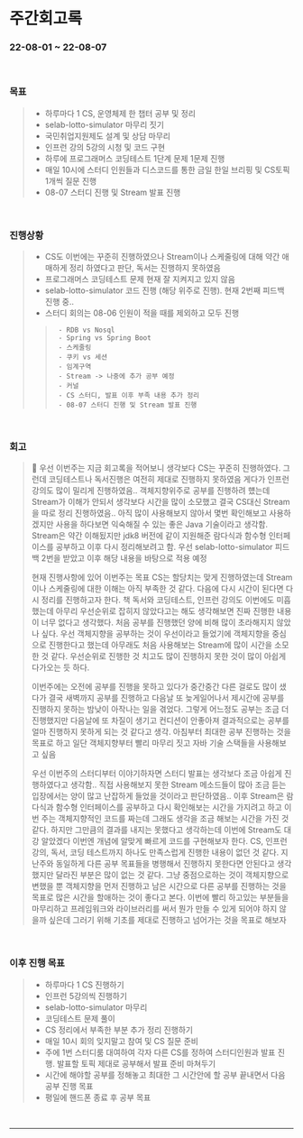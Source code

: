# 주간회고록
### 22-08-01 ~ 22-08-07

<br>

### 목표
>- 하루마다 1 CS, 운영체제 한 챕터 공부 및 정리
>- selab-lotto-simulator 마무리 짓기
>- 국민취업지원제도 설계 및 상담 마무리
>- 인프런 강의 5강의 시청 및 코드 구현
>- 하루에 프로그래머스 코딩테스트 1단계 문제 1문제 진행
>- 매일 10시에 스터디 인원들과 디스코드를 통한 금일 한일 브리핑 및 CS토픽 1개씩 질문 진행
>- 08-07 스터디 진행 및 Stream 발표 진행

<br>

### 진행상황
>- CS도 이번에는 꾸준히 진행하였으나 Stream이나 스케줄링에 대해 약간 애매하게 정리 하였다고 판단, 독서는 진행하지 못하였음
>- 프로그래머스 코딩테스트 문제 현재 잘 지켜지고 있지 않음
>- selab-lotto-simulator 코드 진행 (해당 위주로 진행). 현재 2번째 피드백 진행 중..
>- 스터디 회의는 08-06 인원이 적을 때를 제외하고 모두 진행
>>      - RDB vs Nosql
>>      - Spring vs Spring Boot
>>      - 스케줄링
>>      - 쿠키 vs 세션
>>      - 임계구역
>>      - Stream -> 나중에 추가 공부 예정
>>      - 커널
>>      - CS 스터디, 발표 이후 부족 내용 추가 정리
>>      - 08-07 스터디 진행 및 Stream 발표 진행

<br>

### 회고
> 🛐 우선 이번주는 지금 회고록을 적어보니 생각보다 CS는 꾸준히 진행하였다. 그런데 코딩테스트나 독서진행은 여전히 제대로 진행하지 못하였음 게다가 인프런 강의도 많이 밀리게 진행하였음.. 객체지향위주로 공부를 진행하려 헀는데 Stream가 이해가 안되서 생각보다 시간을 많이 소모했고 결국 CS대신 Stream을 따로 정리 진행하였음.. 아직 많이 사용해보지 않아서 몇번 확인해보고 사용하겠지만 사용을 하다보면 익숙해질 수 있는 좋은 Java 기술이라고 생각함. Stream은 약간 이해됬지만 jdk8 버전에 같이 지원해준 람다식과 함수형 인터페이스를 공부하고 이후 다시 정리해보려고 함. 우선 selab-lotto-simulator 피드백 2번을 받았고 이후 해당 내용을 바탕으로 적용 예정
> <br>
>
> 현재 진행사항에 있어 이번주는 목표 CS는 할당치는 맞게 진행하였는데 Stream이나 스케줄링에 대한 이해는 아직 부족한 것 같다. 다음에 다시 시간이 된다면 다시 정리를 진행하고자 한다. 책 독서와 코딩테스트, 인프런 강의도 이번에도 미흡했는데 아무리 우선순위로 잡히지 않았다고는 해도 생각해보면 진짜 진행한 내용이 너무 없다고 생각했다. 처음 공부를 진행했던 양에 비해 많이 초라해지지 않았나 싶다. 우선 객체지향을 공부하는 것이 우선이라고 들었기에 객체지향을 중심으로 진행한다고 했는데 아무래도 처음 사용해보는 Stream에 많이 시간을 소모한 것 같다. 우선순위로 진행한 것 치고도 많이 진행하지 못한 것이 많이 아쉽게 다가오는 듯 하다.
> <br>
> 
> 이번주에는 오전에 공부를 진행을 못하고 있다가 중간중간 다른 걸로도 많이 샜다가 결국 새벽까지 공부를 진행하고 다음날 또 늦게일어나서 제시간에 공부를 진행하지 못하는 밤낮이 아작나는 일을 겪었다. 그렇게 어느정도 공부는 조금 더 진행했지만 다음날에 또 차질이 생기고 컨디션이 안좋아져 결과적으로는 공부를 얼마 진행하지 못하게 되는 것 같다고 생각. 아침부터 최대한 공부 진행하는 것을 목표로 하고 일단 객체지향부터 빨리 마무리 짓고 자바 기술 스택들을 사용해보고 싶음
> <br>
> 
> 우선 이번주의 스터디부터 이야기하자면 스터디 발표는 생각보다 조금 아쉽게 진행하였다고 생각함.. 직접 사용해보지 못한 Stream 메소드들이 많아 조금 듣는 입장에서는 양이 많고 난잡하게 들었을 것이라고 판단하였음.. 이후 Stream은 람다식과 함수형 인터페이스를 공부하고 다시 확인해보는 시간을 가지려고 하고 이번 주는 객체지향적인 코드를 짜는데 그래도 생각을 조금 해보는 시간을 가진 것 같다. 하지만 그만큼의 결과를 내지는 못했다고 생각하는데 이번에 Stream도 대강 알았겠다 이번엔 개념에 알맞게 빠르게 코드를 구현해보자 한다.  CS, 인프런강의, 독서, 코딩 테스트까지 하나도 만족스럽게 진행한 내용이 없던 것 같다. 지난주와 동일하게 다른 공부 목표들을 병행해서 진행하지 못한다면 안된다고 생각했지만 달라진 부분은 많이 없는 것 같다. 그냥 중점으로하는 것이 객체지향으로 변했을 뿐 객체지향을 먼저 진행하고 남은 시간으로 다른 공부를 진행하는 것을 목표로 많은 시간을 할애하는 것이 좋다고 본다. 이번에 빨리 하고있는 부분들을 마무리하고 프레임워크와 라이브러리를 써서 뭔가 만들 수 있게 되어야 하지 않을까 싶은데 그러기 위해 기초를 제대로 진행하고 넘어가는 것을 목표로 해보자

<br>

### 이후 진행 목표
>- 하루마다 1 CS 진행하기
>- 인프런 5강의씩 진행하기
>- selab-lotto-simulator 마무리
>- 코딩테스트 문제 풀이
>- CS 정리에서 부족한 부분 추가 정리 진행하기
>- 매일 10시 회의 잊지말고 참여 및 CS 질문 준비
>- 주에 1번 스터디룸 대여하여 각자 다른 CS를 정하여 스터디인원과 발표 진행. 발표할 토픽 제대로 공부해서 발표 준비 마쳐두기
>- 시간에 해야할 공부를 정해놓고 최대한 그 시간안에 할 공부 끝내면서 다음 공부 진행 목표
>- 평일에 핸드폰 종료 후 공부 목표

<br/>

------------  